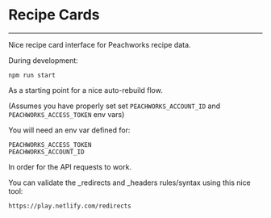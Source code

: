# Recipe Cards
---

Nice recipe card interface for Peachworks recipe data.

During development:

```
npm run start
```

As a starting point for a nice auto-rebuild flow.

(Assumes you have properly set set `PEACHWORKS_ACCOUNT_ID` and `PEACHWORKS_ACCESS_TOKEN` env vars)

You will need an env var defined for:

```
PEACHWORKS_ACCESS_TOKEN
PEACHWORKS_ACCOUNT_ID
```

In order for the API requests to work.

You can validate the _redirects and _headers rules/syntax using this nice tool:

```
https://play.netlify.com/redirects
```
